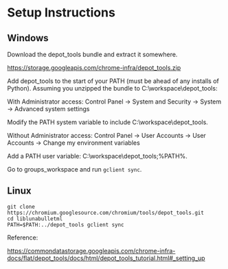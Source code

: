 # Setup Instructions

## Windows

Download the depot_tools bundle and extract it somewhere.

https://storage.googleapis.com/chrome-infra/depot_tools.zip

Add depot_tools to the start of your PATH (must be ahead of any installs of Python). Assuming you unzipped the bundle to C:\workspace\depot_tools:

With Administrator access:
Control Panel → System and Security → System → Advanced system settings

Modify the PATH system variable to include C:\workspace\depot_tools.

Without Administrator access:
Control Panel → User Accounts → User Accounts → Change my environment variables

Add a PATH user variable: C:\workspace\depot_tools;%PATH%.

Go to groups_workspace and run `gclient sync`.

## Linux

```
git clone https://chromium.googlesource.com/chromium/tools/depot_tools.git
cd liblunabulletml
PATH=$PATH:../depot_tools gclient sync
```

Reference:

https://commondatastorage.googleapis.com/chrome-infra-docs/flat/depot_tools/docs/html/depot_tools_tutorial.html#_setting_up

